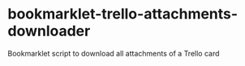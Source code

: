 # bookmarklet-trello-attachments-downloader
Bookmarklet script to download all attachments of a Trello card
